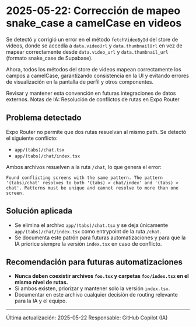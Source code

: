 # 2025-05-22: Corrección de mapeo snake_case a camelCase en videos

Se detectó y corrigió un error en el método `fetchVideoById` del store de videos, donde se accedía a `data.videoUrl` y `data.thumbnailUrl` en vez de mapear correctamente desde `data.video_url` y `data.thumbnail_url` (formato snake_case de Supabase).

Ahora, todos los métodos del store de videos mapean correctamente los campos a camelCase, garantizando consistencia en la UI y evitando errores de visualización en la pantalla de perfil y otros componentes.

Revisar y mantener esta convención en futuras integraciones de datos externos.
 Notas de IA: Resolución de conflictos de rutas en Expo Router

## Problema detectado

Expo Router no permite que dos rutas resuelvan al mismo path. Se detectó el siguiente conflicto:

- `app/(tabs)/chat.tsx`
- `app/(tabs)/chat/index.tsx`

Ambos archivos resuelven a la ruta `/chat`, lo que genera el error:

```psh
Found conflicting screens with the same pattern. The pattern '(tabs)/chat' resolves to both '(tabs) > chat/index' and '(tabs) > chat'. Patterns must be unique and cannot resolve to more than one screen.
```

## Solución aplicada

- Se elimina el archivo `app/(tabs)/chat.tsx` y se deja únicamente `app/(tabs)/chat/index.tsx` como entrypoint de la ruta `/chat`.
- Se documenta este patrón para futuras automatizaciones y para que la IA priorice siempre la versión `index.tsx` en caso de conflicto.

## Recomendación para futuras automatizaciones

- **Nunca deben coexistir archivos `foo.tsx` y carpetas `foo/index.tsx` en el mismo nivel de rutas.**
- Si ambos existen, priorizar y mantener solo la versión `index.tsx`.
- Documentar en este archivo cualquier decisión de routing relevante para la IA y el equipo.

---

Última actualización: 2025-05-22
Responsable: GitHub Copilot (IA)
